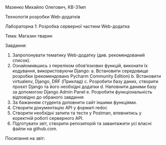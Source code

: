 Мазенко Михайло Олегович, КВ-31мп

Технологія розробки Web-додатків

Лабораторна 1: Розробка серверної частини Web-додатка

Тема: Магазин тварин

Завдання:
1. Запропонувати тематику Web-додатку (див. рекомендований список).
2. Ознайомившись з переліком обов’язкових функцій, виконати їх кодування, використовуючи Django:
    a. Встановити середовище розробки (рекомендовано Pycharm Community Edition)
    b. Встановити virtualenv, Django, DRF (Приклад)
    c. Розробити базу даних, створити проєкт Django та його необхідні додатки
    d. Наповнити даними базу за допомогою Django Admin Panel
    e. Розробити функціональність відповідно до обраного завдання 
3. За бажанням студента доповнити сайт іншими функціями.
4. Створити документацію API у форматі redoc
5. Створити необхідні запити та тести у Postman, впевнитись у коректній роботі серверного API.
6. Підготувати звіт, створити репозиторій та завантажити усі власні файли на github.com.

Посилання на звіт: 
